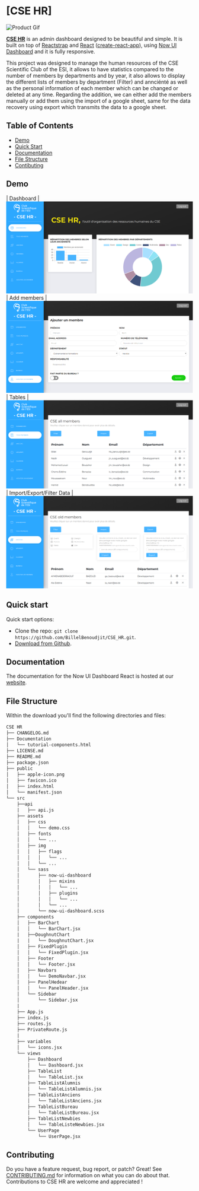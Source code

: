 # [CSE HR]

![Product Gif](./now-ui-dashboard-react.gif)

**[CSE HR](https://demos.creative-tim.com/now-ui-dashboard-react/#/admin/dashboard)** is an admin dashboard designed to be beautiful and simple. It is built on top of [Reactstrap](https://reactstrap.github.io/) and [React](https://reactjs.org/) ([create-react-app](https://github.com/facebook/create-react-app)), using [Now UI Dashboard](https://www.creative-tim.com/product/now-ui-dashboard) and it is fully responsive.

This project was designed to manage the human resources of the CSE Scientific Club of the ESI, it allows to have statistics compared to the number of members by departments and by year, it also allows to display the different lists of members by department (Filter) and annciénté as well as the personal information of each member which can be changed or deleted at any time. Regarding the addition, we can either add the members manually or add them using the import of a google sheet, same for the data recovery using export which transmits the data to a google sheet.

## Table of Contents

* [Demo](#demo)
* [Quick Start](#quick-start)
* [Documentation](#documentation)
* [File Structure](#file-structure)
* [Contibuting](#contributing)

## Demo

| Dashboard | 
![Start page](./src/assets/github/stats.png)
| Add members | 
![Add user page](./src/assets/github/add_user.png)
| Tables |  
![Tables page ](./src/assets/github/tables.png)
| Import/Export/Filter Data | 
![Import/Export/Filter Data](./src/assets/github/import_export_filter.png)

## Quick start

Quick start options:

- Clone the repo: `git clone https://github.com/BillelBenoudjit/CSE_HR.git`.
- [Download from Github](https://github.com/BillelBenoudjit/CSE_HR).


## Documentation
The documentation for the Now UI Dashboard React is hosted at our [website](https://demos.creative-tim.com/now-ui-dashboard-react/#/documentation/tutorial).


## File Structure

Within the download you'll find the following directories and files:

```
CSE HR
├── CHANGELOG.md
├── Documentation
│   └── tutorial-components.html
├── LICENSE.md
├── README.md
├── package.json
├── public
│   ├── apple-icon.png
│   ├── favicon.ico
│   ├── index.html
│   └── manifest.json
└── src
    ├──api
    |   ├── api.js
    ├── assets
    │   ├── css
    │   │   └── demo.css
    │   ├── fonts
    │   │   └── ...
    │   ├── img
    │   │   ├── flags
    │   │   │   └── ...
    │   │   └── ...
    │   └── sass
    │       ├── now-ui-dashboard
    │       │   ├── mixins
    │       │   │   └── ...
    │       │   ├── plugins
    │       │   │   └── ...
    │       │   └── ...
    │       └── now-ui-dashboard.scss
    ├── components
    │   ├── BarChart
    │   │   └── BarChart.jsx
    |   ├──DoughnutChart
    |   |   └── DoughnutChart.jsx
    │   ├── FixedPlugin
    │   │   └── FixedPlugin.jsx
    │   ├── Footer
    │   │   └── Footer.jsx
    │   ├── Navbars
    │   │   └── DemoNavbar.jsx
    │   ├── PanelHedear
    │   │   └── PanelHeader.jsx
    │   └── Sidebar
    │       └── Sidebar.jsx
    |
    ├── App.js
    ├── index.js
    ├── routes.js
    ├── PrivateRoute.js
    |
    ├── variables
    │   └── icons.jsx
    └── views
        ├── Dashboard
        │   └── Dashboard.jsx
        ├── TableList
        │   └── TableList.jsx
        ├── TableListAlumnis
        │   └── TableListAlumnis.jsx
        ├── TableListAnciens
        │   └── TableListAnciens.jsx
        ├── TableListBureau
        │   └── TableListBureau.jsx
        ├── TableListNewbies
        │   └── TableListeNewbies.jsx
        └── UserPage
            └── UserPage.jsx
```

## Contributing
Do you have a feature request, bug report, or patch? Great! See [CONTRIBUTING.md](https://github.com/BillelBenoudjit/CSE_HR/blob/master/CONTRIBUTING.md) for information on what you can do about that. Contributions to CSE HR are welcome and appreciated !
